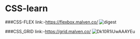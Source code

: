 # CSS-learn


###CSS-FLEX
link:-https://flexbox.malven.co/
![digest](https://user-images.githubusercontent.com/66429052/122590333-0a781d00-d07f-11eb-9f48-7fa61bf6be91.png)





###CSS_GRID
link:-https://grid.malven.co/
![Dk10R1iUwAAAYEu](https://user-images.githubusercontent.com/66429052/122590490-44492380-d07f-11eb-997e-fad5bdbe3cd9.png)
